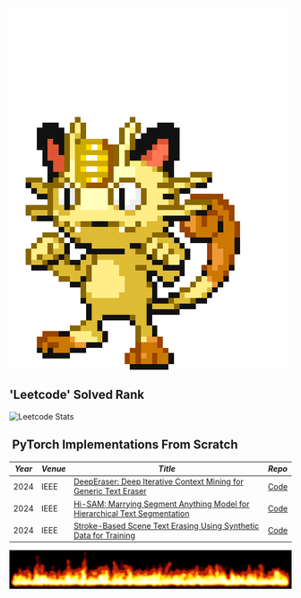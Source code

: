 ![|width=100](나옹.gif)

## 'Leetcode' Solved Rank

![Leetcode Stats](https://leetcard.jacoblin.cool/w25536?theme=light)

##  PyTorch Implementations From Scratch

| ***Year*** | ***Venue*** | ***Title***                                                                                                     | ***Repo***                                       |
| ---------- | ----------- | --------------------------------------------------------------------------------------------------------------- | ------------------------------------------------ |
| 2024       | IEEE        | [DeepEraser: Deep Iterative Context Mining for Generic Text Eraser](https://arxiv.org/abs/2402.19108)           | [Code](https://github.com/fh2019ustc/DeepEraser) |
| 2024       | IEEE        | [Hi-SAM: Marrying Segment Anything Model for Hierarchical Text Segmentation](https://arxiv.org/abs/2401.17904) | [Code](https://github.com/ymy-k/Hi-SAM)          |
| 2024       | IEEE        | [Stroke-Based Scene Text Erasing Using Synthetic Data for Training](https://ieeexplore.ieee.org/document/9609970) | [Code](https://github.com/tzm-tora/Stroke-Based-Scene-Text-Erasing?tab=readme-ov-file)          |

![](flames.gif)

